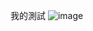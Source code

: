 我的測試
![image](https://github.com/paliman-microbit/paliman-microbit/assets/67531638/4dc9b479-cfe8-4600-9f3e-59d078f79be3)
